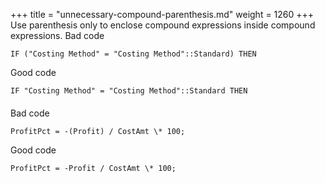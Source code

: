 +++
title = "unnecessary-compound-parenthesis.md"
weight = 1260
+++
Use parenthesis only to enclose compound expressions inside compound expressions.
Bad code

    IF ("Costing Method" = "Costing Method"::Standard) THEN  
      
    

Good code

    IF "Costing Method" = "Costing Method"::Standard THEN  
      
    

#### 

Bad code

    ProfitPct = -(Profit) / CostAmt \* 100;  
      
    

Good code

    ProfitPct = -Profit / CostAmt \* 100;
